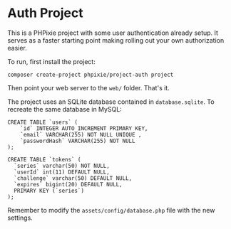 # Auth Project

This is a PHPixie project with some user authentication already setup.
It serves as a faster starting point making rolling out your own authorization easier.

To run, first install the project:

```
composer create-project phpixie/project-auth project
```

Then point your web server to the `web/` folder. That's it.

The project uses an SQLite database contained in `database.sqlite`. To recreate the same database in MySQL:

```
CREATE TABLE `users` (
    `id` INTEGER AUTO_INCREMENT PRIMARY KEY,
    `email` VARCHAR(255) NOT NULL UNIQUE ,
    `passwordHash` VARCHAR(255) NOT NULL
);

CREATE TABLE `tokens` (
  `series` varchar(50) NOT NULL,
  `userId` int(11) DEFAULT NULL,
  `challenge` varchar(50) DEFAULT NULL,
  `expires` bigint(20) DEFAULT NULL,
  PRIMARY KEY (`series`)
);
```

Remember to modify the `assets/config/database.php` file with the new settings.

